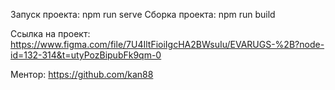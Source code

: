 Запуск проекта: npm run serve
Сборка проекта: npm run build

Ссылка на проект:
https://www.figma.com/file/7U4IltFioiIgcHA2BWsuIu/EVARUGS-%2B?node-id=132-314&t=utyPozBipubFk9qm-0

Ментор:
https://github.com/kan88
